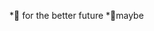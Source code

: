 *👏 for the better future
*🔨maybe
<!---
AHXBXA/AHXBXA is a ✨ special ✨ repository because its `README.md` (this file) appears on your GitHub profile.
You can click the Preview link to take a look at your changes.
--->
